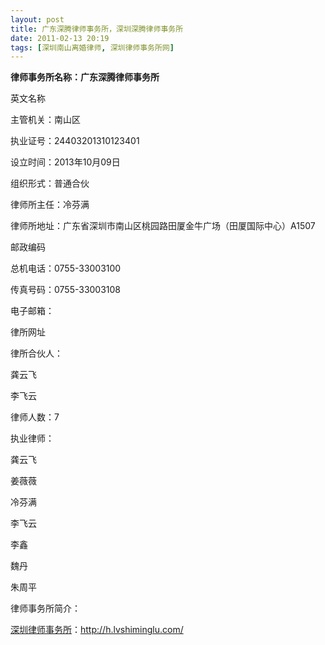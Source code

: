 ```yaml
---
layout: post
title: 广东深腾律师事务所，深圳深腾律师事务所
date: 2011-02-13 20:19
tags: [深圳南山离婚律师, 深圳律师事务所网]
---
```

<strong>律师事务所名称：广东深腾律师事务所</strong>

英文名称

主管机关：南山区

执业证号：24403201310123401

设立时间：2013年10月09日

组织形式：普通合伙

律师所主任：冷芬满

律师所地址：广东省深圳市南山区桃园路田厦金牛广场（田厦国际中心）A1507

邮政编码

总机电话：0755-33003100

传真号码：0755-33003108

电子邮箱：

律所网址

律所合伙人：

龚云飞

李飞云

律师人数：7

执业律师：

龚云飞

姜薇薇

冷芬满

李飞云

李鑫

魏丹

朱周平

律师事务所简介：


<a href="http://h.lvshiminglu.com/">深圳律师事务所</a>：<a href="http://h.lvshiminglu.com/">http://h.lvshiminglu.com/</a>

